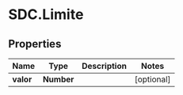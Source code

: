 # SDC.Limite

## Properties
Name | Type | Description | Notes
------------ | ------------- | ------------- | -------------
**valor** | **Number** |  | [optional] 


